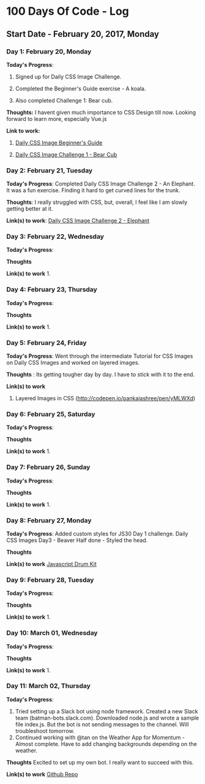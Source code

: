 # 100 Days Of Code - Log

## Start Date - February 20, 2017, Monday

### Day 1: February 20, Monday

**Today's Progress**: 

1. Signed up for Daily CSS Image Challenge. 

2. Completed the Beginner's Guide exercise - A koala. 

3. Also completed Challenge 1: Bear cub. 

**Thoughts:** I havent given much importance to CSS Design till now. Looking forward to learn more, especially Vue.js 

**Link to work:** 

1. [Daily CSS Image Beginner's Guide](http://codepen.io/pankajashree/full/vgqjVj/)

2. [Daily CSS Image Challenge 1 - Bear Cub](http://codepen.io/pankajashree/pen/vgqjVj)

### Day 2: February 21, Tuesday

**Today's Progress**: Completed Daily CSS Image Challenge 2 - An Elephant. It was a fun exercise. Finding it hard to get curved lines for the trunk.

**Thoughts**: I really struggled with CSS, but, overall, I feel like I am slowly getting better at it. 

**Link(s) to work**: [Daily CSS Image Challenge 2 - Elephant](http://codepen.io/pankajashree/full/pRMrEG/)


### Day 3: February 22, Wednesday

**Today's Progress**: 

**Thoughts** 

**Link(s) to work**
1. 

### Day 4: February 23, Thursday

**Today's Progress**: 

**Thoughts** 

**Link(s) to work**
1. 

### Day 5: February 24, Friday

**Today's Progress**: Went through the intermediate Tutorial for CSS Images on Daily CSS Images and worked on layered images. 

**Thoughts** : Its getting tougher day by day. I have to stick with it to the end. 

**Link(s) to work**
1. Layered Images in CSS (http://codepen.io/pankajashree/pen/yMLWXd)

### Day 6: February 25, Saturday

**Today's Progress**: 

**Thoughts** 

**Link(s) to work**
1. 

### Day 7: February 26, Sunday

**Today's Progress**: 

**Thoughts** 

**Link(s) to work**
1. 

### Day 8: February 27, Monday

**Today's Progress**: Added custom styles for JS30 Day 1 challenge. Daily CSS Images Day3 - Beaver Half done - Styled the head.

**Thoughts** 

**Link(s) to work** [Javascript Drum Kit](https://pankaja-shree.github.io/JavaScript30/day1/index.html)

### Day 9: February 28, Tuesday

**Today's Progress**: 

**Thoughts** 

**Link(s) to work**
1. 

### Day 10: March 01, Wednesday

**Today's Progress**: 

**Thoughts** 

**Link(s) to work**
1. 

### Day 11: March 02, Thursday

**Today's Progress**: 

1. Tried setting up a Slack bot using node framework. Created a new Slack team (batman-bots.slack.com). Downloaded node.js and wrote a sample file index.js. But the bot is not sending messages to the channel. Will troubleshoot tomorrow. 
2. Continued working with @tan on the Weather App for Momentum - Almost complete. Have to add changing backgrounds depending on the weather.

**Thoughts** Excited to set up my own bot. I really want to succeed with this.

**Link(s) to work** [Github Repo](https://github.com/pankaja-shree/bat-bot)

